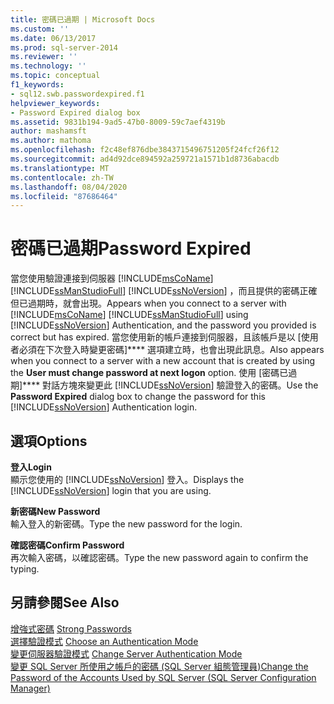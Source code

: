 ```yaml
---
title: 密碼已過期 | Microsoft Docs
ms.custom: ''
ms.date: 06/13/2017
ms.prod: sql-server-2014
ms.reviewer: ''
ms.technology: ''
ms.topic: conceptual
f1_keywords:
- sql12.swb.passwordexpired.f1
helpviewer_keywords:
- Password Expired dialog box
ms.assetid: 9831b194-9ad5-47b0-8009-59c7aef4319b
author: mashamsft
ms.author: mathoma
ms.openlocfilehash: f2c48ef876dbe3843715496751205f24fcf26f12
ms.sourcegitcommit: ad4d92dce894592a259721a1571b1d8736abacdb
ms.translationtype: MT
ms.contentlocale: zh-TW
ms.lasthandoff: 08/04/2020
ms.locfileid: "87686464"
---
```

# <a name="password-expired"></a><span data-ttu-id="ce28e-102">密碼已過期</span><span class="sxs-lookup"><span data-stu-id="ce28e-102">Password Expired</span></span>
  <span data-ttu-id="ce28e-103">當您使用驗證連接到伺服器 [!INCLUDE[msCoName](../includes/msconame-md.md)] [!INCLUDE[ssManStudioFull](../includes/ssmanstudiofull-md.md)] [!INCLUDE[ssNoVersion](../includes/ssnoversion-md.md)] ，而且提供的密碼正確但已過期時，就會出現。</span><span class="sxs-lookup"><span data-stu-id="ce28e-103">Appears when you connect to a server with [!INCLUDE[msCoName](../includes/msconame-md.md)] [!INCLUDE[ssManStudioFull](../includes/ssmanstudiofull-md.md)] using [!INCLUDE[ssNoVersion](../includes/ssnoversion-md.md)] Authentication, and the password you provided is correct but has expired.</span></span> <span data-ttu-id="ce28e-104">當您使用新的帳戶連接到伺服器，且該帳戶是以 [使用者必須在下次登入時變更密碼]\*\*\*\* 選項建立時，也會出現此訊息。</span><span class="sxs-lookup"><span data-stu-id="ce28e-104">Also appears when you connect to a server with a new account that is created by using the **User must change password at next logon** option.</span></span> <span data-ttu-id="ce28e-105">使用 [密碼已過期]\*\*\*\* 對話方塊來變更此 [!INCLUDE[ssNoVersion](../includes/ssnoversion-md.md)] 驗證登入的密碼。</span><span class="sxs-lookup"><span data-stu-id="ce28e-105">Use the **Password Expired** dialog box to change the password for this [!INCLUDE[ssNoVersion](../includes/ssnoversion-md.md)] Authentication login.</span></span>  
  
## <a name="options"></a><span data-ttu-id="ce28e-106">選項</span><span class="sxs-lookup"><span data-stu-id="ce28e-106">Options</span></span>  
 <span data-ttu-id="ce28e-107">**登入**</span><span class="sxs-lookup"><span data-stu-id="ce28e-107">**Login**</span></span>  
 <span data-ttu-id="ce28e-108">顯示您使用的 [!INCLUDE[ssNoVersion](../includes/ssnoversion-md.md)] 登入。</span><span class="sxs-lookup"><span data-stu-id="ce28e-108">Displays the [!INCLUDE[ssNoVersion](../includes/ssnoversion-md.md)] login that you are using.</span></span>  
  
 <span data-ttu-id="ce28e-109">**新密碼**</span><span class="sxs-lookup"><span data-stu-id="ce28e-109">**New Password**</span></span>  
 <span data-ttu-id="ce28e-110">輸入登入的新密碼。</span><span class="sxs-lookup"><span data-stu-id="ce28e-110">Type the new password for the login.</span></span>  
  
 <span data-ttu-id="ce28e-111">**確認密碼**</span><span class="sxs-lookup"><span data-stu-id="ce28e-111">**Confirm Password**</span></span>  
 <span data-ttu-id="ce28e-112">再次輸入密碼，以確認密碼。</span><span class="sxs-lookup"><span data-stu-id="ce28e-112">Type the new password again to confirm the typing.</span></span>  
  
## <a name="see-also"></a><span data-ttu-id="ce28e-113">另請參閱</span><span class="sxs-lookup"><span data-stu-id="ce28e-113">See Also</span></span>  
 <span data-ttu-id="ce28e-114">[增強式密碼](../relational-databases/security/strong-passwords.md) </span><span class="sxs-lookup"><span data-stu-id="ce28e-114">[Strong Passwords](../relational-databases/security/strong-passwords.md) </span></span>  
 <span data-ttu-id="ce28e-115">[選擇驗證模式](../relational-databases/security/choose-an-authentication-mode.md) </span><span class="sxs-lookup"><span data-stu-id="ce28e-115">[Choose an Authentication Mode](../relational-databases/security/choose-an-authentication-mode.md) </span></span>  
 <span data-ttu-id="ce28e-116">[變更伺服器驗證模式](configure-windows/change-server-authentication-mode.md) </span><span class="sxs-lookup"><span data-stu-id="ce28e-116">[Change Server Authentication Mode](configure-windows/change-server-authentication-mode.md) </span></span>  
 [<span data-ttu-id="ce28e-117">變更 SQL Server 所使用之帳戶的密碼 &#40;SQL Server 組態管理員&#41;</span><span class="sxs-lookup"><span data-stu-id="ce28e-117">Change the Password of the Accounts Used by SQL Server &#40;SQL Server Configuration Manager&#41;</span></span>](configure-windows/scm-services-change-the-password-of-the-accounts-used.md)  
  
  
